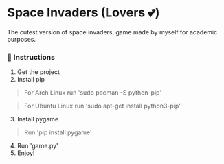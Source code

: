 # Space Invaders (Lovers 💕)
The cutest version of space invaders, game made by myself for academic purposes.

### 👾 Instructions
1. Get the project
2. Install pip
 > For Arch Linux run 'sudo pacman -S python-pip'
 
 > For Ubuntu Linux run 'sudo apt-get install python3-pip'
3. Install pygame
> Run 'pip install pygame'
4. Run 'game.py'
5. Enjoy!
